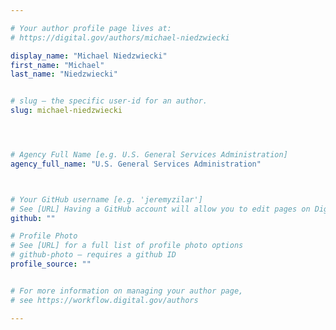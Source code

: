```yaml
---

# Your author profile page lives at:
# https://digital.gov/authors/michael-niedzwiecki

display_name: "Michael Niedzwiecki"
first_name: "Michael"
last_name: "Niedzwiecki"


# slug — the specific user-id for an author.
slug: michael-niedzwiecki




# Agency Full Name [e.g. U.S. General Services Administration]
agency_full_name: "U.S. General Services Administration"



# Your GitHub username [e.g. 'jeremyzilar']
# See [URL] Having a GitHub account will allow you to edit pages on DigitalGov. The image used in your GitHub account can also be used to populate your digital.gov profile photo.
github: ""

# Profile Photo
# See [URL] for a full list of profile photo options
# github-photo — requires a github ID
profile_source: ""


# For more information on managing your author page,
# see https://workflow.digital.gov/authors

---
```

